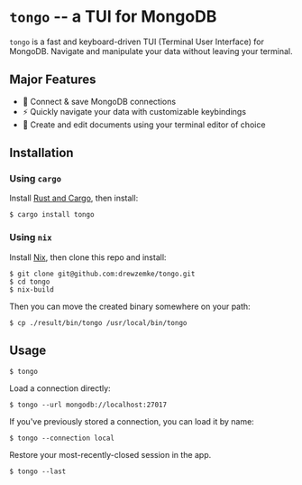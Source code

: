 # `tongo` -- a TUI for MongoDB

`tongo` is a fast and keyboard-driven TUI (Terminal User Interface) for MongoDB.
Navigate and manipulate your data without leaving your terminal.

## Major Features

- 🔌 Connect & save MongoDB connections 
- ⚡️ Quickly navigate your data with customizable keybindings
- 📝 Create and edit documents using your terminal editor of choice

## Installation

### Using `cargo`

Install [Rust and Cargo](https://doc.rust-lang.org/cargo/getting-started/installation.html), then install:
```shell
$ cargo install tongo
```

### Using `nix`

Install [Nix](https://nixos.org/), then clone this repo and install:
```shell
$ git clone git@github.com:drewzemke/tongo.git
$ cd tongo
$ nix-build
```

Then you can move the created binary somewhere on your path:
```shell
$ cp ./result/bin/tongo /usr/local/bin/tongo
```


## Usage

```shell
$ tongo 
```

Load a connection directly:
```shell
$ tongo --url mongodb://localhost:27017 
```

If you've previously stored a connection, you can load it by name:
```shell
$ tongo --connection local
```

Restore your most-recently-closed session in the app.
```shell
$ tongo --last
```

